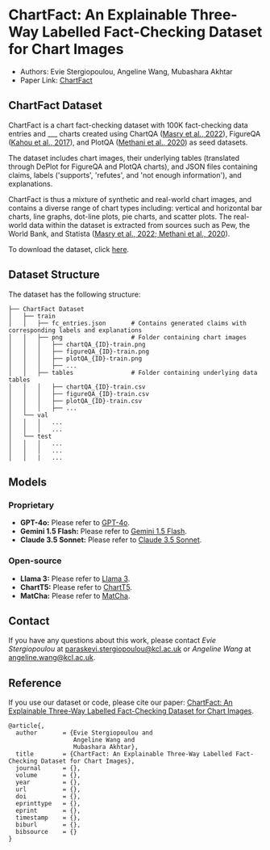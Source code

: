 # ChartFact: An Explainable Three-Way Labelled Fact-Checking Dataset for Chart Images
- Authors: Evie Stergiopoulou, Angeline Wang, Mubashara Akhtar
- Paper Link: [ChartFact]()

## ChartFact Dataset
ChartFact is a chart fact-checking dataset with 100K fact-checking data entries and ___ charts created using ChartQA ([Masry et al., 2022](https://arxiv.org/pdf/2203.10244)), FigureQA ([Kahou et al., 2017](https://arxiv.org/pdf/1710.07300)), and PlotQA ([Methani et al., 2020](https://arxiv.org/pdf/1909.00997)) as seed datasets. 

The dataset includes chart images, their underlying tables (translated through DePlot for FigureQA and PlotQA charts), and JSON files containing claims, labels ('supports', 'refutes', and 'not enough information'), and explanations.

ChartFact is thus a mixture of synthetic and real-world chart images, and contains a diverse range of chart types including: vertical and horizontal bar charts, line graphs, dot-line plots, pie charts, and scatter plots. The real-world data within the dataset is extracted from sources such as Pew, the World Bank, and Statista ([Masry et al., 2022](https://arxiv.org/pdf/2203.10244);[ Methani et al., 2020](https://arxiv.org/pdf/1909.00997)).

To download the dataset, click [here](https://github.com/eviestergio/ChartFC).

## Dataset Structure
The dataset has the following structure:
```
├── ChartFact Dataset                   
│   ├── train   
│   │   ├── fc_entries.json       # Contains generated claims with corresponding labels and explanations
│   │   ├── png                   # Folder containing chart images
│   │   │   ├── chartQA_{ID}-train.png
│   │   │   ├── figureQA_{ID}-train.png
│   │   │   ├── plotQA_{ID}-train.png
│   │   │   ├── ...
│   │   ├── tables                # Folder containing underlying data tables
│   │   │   ├── chartQA_{ID}-train.csv
│   │   │   ├── figureQA_{ID}-train.csv
│   │   │   ├── plotQA_{ID}-train.csv
│   │   │   ├── ...
│   └── val  
│   │   │   ...
│   │   │   ...
│   └── test  
│   │   │   ...
│   │   │   ...
│   │   |   ...
```
## Models

### Proprietary
- **GPT-4o:** Please refer to [GPT-4o]().
- **Gemini 1.5 Flash:** Please refer to [Gemini 1.5 Flash]().
- **Claude 3.5 Sonnet:** Please refer to [Claude 3.5 Sonnet]().

### Open-source
- **Llama 3:** Please refer to [Llama 3]().
- **ChartT5:** Please refer to [ChartT5]().
- **MatCha:** Please refer to [MatCha]().

## Contact 
If you have any questions about this work, please contact *Evie Stergiopoulou* at [paraskevi.stergiopoulou@kcl.ac.uk](mailto:paraskevi.stergiopoulou@kcl.ac.uk) or *Angeline Wang* at [angeline.wang@kcl.ac.uk](mailto:angeline.wang@kcl.ac.uk).

## Reference 
If you use our dataset or code, please cite our paper: [ChartFact: An Explainable Three-Way Labelled Fact-Checking Dataset for Chart Images](). 
```
@article{,
  author       = {Evie Stergiopoulou and
                  Angeline Wang and
                  Mubashara Akhtar},
  title        = {ChartFact: An Explainable Three-Way Labelled Fact-Checking Dataset for Chart Images},
  journal      = {},
  volume       = {},
  year         = {},
  url          = {},
  doi          = {},
  eprinttype   = {},
  eprint       = {},
  timestamp    = {},
  biburl       = {},
  bibsource    = {}
}
```